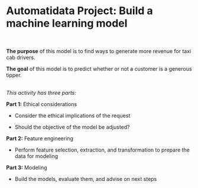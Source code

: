 # Automatidata Project: Build a machine learning model 

<br/>   

**The purpose** of this model is to find ways to generate more revenue for taxi cab drivers.  
  
**The goal** of this model is to predict whether or not a customer is a generous tipper.  
<br/>  

*This activity has three parts:*

**Part 1:** Ethical considerations 
* Consider the ethical implications of the request 

* Should the objective of the model be adjusted?

**Part 2:** Feature engineering

* Perform feature selection, extraction, and transformation to prepare the data for modeling

**Part 3:** Modeling

* Build the models, evaluate them, and advise on next steps

